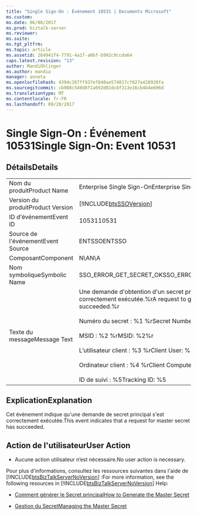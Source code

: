 ```yaml
---
title: "Single Sign-On : Événement 10531 | Documents Microsoft"
ms.custom: 
ms.date: 06/08/2017
ms.prod: biztalk-server
ms.reviewer: 
ms.suite: 
ms.tgt_pltfrm: 
ms.topic: article
ms.assetid: 264941f4-7791-4a1f-a0bf-b992c9ccda64
caps.latest.revision: "13"
author: MandiOhlinger
ms.author: mandia
manager: anneta
ms.openlocfilehash: 4394c267ff937ef840ae574817cf827a428920fa
ms.sourcegitcommit: cb908c540d8f1a692d01dc8f313e16cb4b4e696d
ms.translationtype: MT
ms.contentlocale: fr-FR
ms.lasthandoff: 09/20/2017
---
```

# <a name="single-sign-on-event-10531"></a><span data-ttu-id="12348-102">Single Sign-On : Événement 10531</span><span class="sxs-lookup"><span data-stu-id="12348-102">Single Sign-On: Event 10531</span></span>
## <a name="details"></a><span data-ttu-id="12348-103">Détails</span><span class="sxs-lookup"><span data-stu-id="12348-103">Details</span></span>  
  
|||  
|-|-|  
|<span data-ttu-id="12348-104">Nom du produit</span><span class="sxs-lookup"><span data-stu-id="12348-104">Product Name</span></span>|<span data-ttu-id="12348-105">Enterprise Single Sign-On</span><span class="sxs-lookup"><span data-stu-id="12348-105">Enterprise Single Sign-On</span></span>|  
|<span data-ttu-id="12348-106">Version du produit</span><span class="sxs-lookup"><span data-stu-id="12348-106">Product Version</span></span>|[!INCLUDE[btsSSOVersion](../includes/btsssoversion-md.md)]|  
|<span data-ttu-id="12348-107">ID d'événement</span><span class="sxs-lookup"><span data-stu-id="12348-107">Event ID</span></span>|<span data-ttu-id="12348-108">10531</span><span class="sxs-lookup"><span data-stu-id="12348-108">10531</span></span>|  
|<span data-ttu-id="12348-109">Source de l'événement</span><span class="sxs-lookup"><span data-stu-id="12348-109">Event Source</span></span>|<span data-ttu-id="12348-110">ENTSSO</span><span class="sxs-lookup"><span data-stu-id="12348-110">ENTSSO</span></span>|  
|<span data-ttu-id="12348-111">Composant</span><span class="sxs-lookup"><span data-stu-id="12348-111">Component</span></span>|<span data-ttu-id="12348-112">N\A</span><span class="sxs-lookup"><span data-stu-id="12348-112">N\A</span></span>|  
|<span data-ttu-id="12348-113">Nom symbolique</span><span class="sxs-lookup"><span data-stu-id="12348-113">Symbolic Name</span></span>|<span data-ttu-id="12348-114">SSO_ERROR_GET_SECRET_OK</span><span class="sxs-lookup"><span data-stu-id="12348-114">SSO_ERROR_GET_SECRET_OK</span></span>|  
|<span data-ttu-id="12348-115">Texte du message</span><span class="sxs-lookup"><span data-stu-id="12348-115">Message Text</span></span>|<span data-ttu-id="12348-116">Une demande d'obtention d'un secret principal s'est correctement exécutée.%r</span><span class="sxs-lookup"><span data-stu-id="12348-116">A request to get a master secret succeeded.%r</span></span><br /><br /> <span data-ttu-id="12348-117">Numéro du secret : %1 %r</span><span class="sxs-lookup"><span data-stu-id="12348-117">Secret Number: %1%r</span></span><br /><br /> <span data-ttu-id="12348-118">MSID : %2 %r</span><span class="sxs-lookup"><span data-stu-id="12348-118">MSID: %2%r</span></span><br /><br /> <span data-ttu-id="12348-119">L’utilisateur client : %3 %r</span><span class="sxs-lookup"><span data-stu-id="12348-119">Client User: %3%r</span></span><br /><br /> <span data-ttu-id="12348-120">Ordinateur client : %4 %r</span><span class="sxs-lookup"><span data-stu-id="12348-120">Client Computer: %4%r</span></span><br /><br /> <span data-ttu-id="12348-121">ID de suivi : %5</span><span class="sxs-lookup"><span data-stu-id="12348-121">Tracking ID: %5</span></span>|  
  
## <a name="explanation"></a><span data-ttu-id="12348-122">Explication</span><span class="sxs-lookup"><span data-stu-id="12348-122">Explanation</span></span>  
 <span data-ttu-id="12348-123">Cet événement indique qu'une demande de secret principal s'est correctement exécutée.</span><span class="sxs-lookup"><span data-stu-id="12348-123">This event indicates that a request for master secret has succeeded.</span></span>  
  
## <a name="user-action"></a><span data-ttu-id="12348-124">Action de l'utilisateur</span><span class="sxs-lookup"><span data-stu-id="12348-124">User Action</span></span>  
  
-   <span data-ttu-id="12348-125">Aucune action utilisateur n’est nécessaire.</span><span class="sxs-lookup"><span data-stu-id="12348-125">No user action is necessary.</span></span>  
  
 <span data-ttu-id="12348-126">Pour plus d'informations, consultez les ressources suivantes dans l'aide de [!INCLUDE[btsBizTalkServerNoVersion](../includes/btsbiztalkservernoversion-md.md)] :</span><span class="sxs-lookup"><span data-stu-id="12348-126">For more information, see the following resources in [!INCLUDE[btsBizTalkServerNoVersion](../includes/btsbiztalkservernoversion-md.md)] Help:</span></span>  
  
-   [<span data-ttu-id="12348-127">Comment générer le Secret principal</span><span class="sxs-lookup"><span data-stu-id="12348-127">How to Generate the Master Secret</span></span>](../core/how-to-generate-the-master-secret.md)  
  
-   [<span data-ttu-id="12348-128">Gestion du Secret</span><span class="sxs-lookup"><span data-stu-id="12348-128">Managing the Master Secret</span></span>](../core/managing-the-master-secret.md)